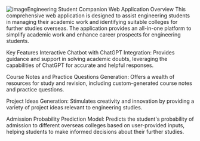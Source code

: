 ![image](https://github.com/RiyaSawant10/Oversight/assets/134770736/566a5159-e34a-4187-9b20-8a0624df3286)Engineering Student Companion Web Application
Overview
This comprehensive web application is designed to assist engineering students in managing their academic work and identifying suitable colleges for further studies overseas. The application provides an all-in-one platform to simplify academic work and enhance career prospects for engineering students.

Key Features
Interactive Chatbot with ChatGPT Integration: Provides guidance and support in solving academic doubts, leveraging the capabilities of ChatGPT for accurate and helpful responses.

Course Notes and Practice Questions Generation: Offers a wealth of resources for study and revision, including custom-generated course notes and practice questions.

Project Ideas Generation: Stimulates creativity and innovation by providing a variety of project ideas relevant to engineering studies.

Admission Probability Prediction Model: Predicts the student's probability of admission to different overseas colleges based on user-provided inputs, helping students to make informed decisions about their further studies.


